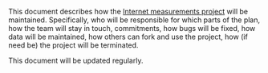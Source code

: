 This document describes how the [Internet measurements project](https://github.com/MsKiden/africa-internet-measurements) will be maintained. Specifically, who will be responsible for which parts of the plan, how the team will stay in touch, commitments, how bugs will be fixed, how data will be maintained, how others can fork and use the project, how (if need be) the project will be terminated. 

This document will be updated regularly. 
